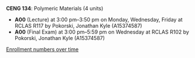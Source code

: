 **CENG 134**: Polymeric Materials (4 units)

- **A00** (Lecture) at 3:00 pm–3:50 pm on Monday, Wednesday, Friday at RCLAS R117 by Pokorski, Jonathan Kyle (A15374587)
- **A00** (Final Exam) at 3:00 pm–5:59 pm on Wednesday at RCLAS R102 by Pokorski, Jonathan Kyle (A15374587)

[Enrollment numbers over time](./CENG134.tsv)
